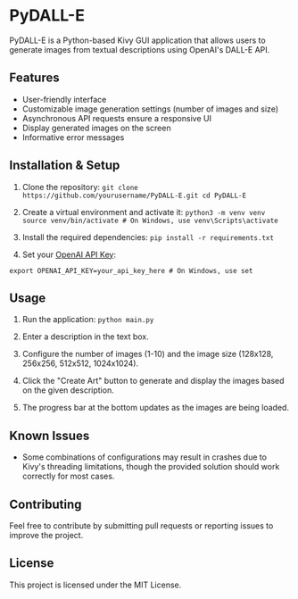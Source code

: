# PyDALL-E

PyDALL-E is a Python-based Kivy GUI application that allows users to generate images from textual descriptions using OpenAI's DALL-E API.

## Features

- User-friendly interface
- Customizable image generation settings (number of images and size)
- Asynchronous API requests ensure a responsive UI
- Display generated images on the screen
- Informative error messages

## Installation & Setup

1. Clone the repository: `git clone https://github.com/yourusername/PyDALL-E.git cd PyDALL-E`

2. Create a virtual environment and activate it: `python3 -m venv venv source venv/bin/activate # On Windows, use venv\Scripts\activate
`
3. Install the required dependencies: `pip install -r requirements.txt
`
4. Set your [OpenAI API Key](https://beta.openai.com/signup/):

`export OPENAI_API_KEY=your_api_key_here # On Windows, use set
`
## Usage

1. Run the application: `python main.py`

2. Enter a description in the text box.

3. Configure the number of images (1-10) and the image size (128x128, 256x256, 512x512, 1024x1024).

4. Click the "Create Art" button to generate and display the images based on the given description.

5. The progress bar at the bottom updates as the images are being loaded.

## Known Issues

- Some combinations of configurations may result in crashes due to Kivy's threading limitations, though the provided solution should work correctly for most cases.

## Contributing

Feel free to contribute by submitting pull requests or reporting issues to improve the project.

## License

This project is licensed under the MIT License.